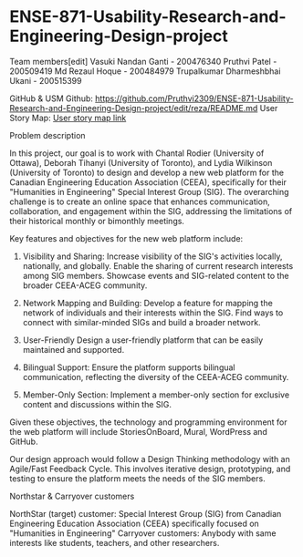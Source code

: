 # ENSE-871-Usability-Research-and-Engineering-Design-project
Team members[edit]
Vasuki Nandan Ganti - 200476340
Pruthvi Patel - 200509419
Md Rezaul Hoque - 200484979
Trupalkumar Dharmeshbhai Ukani - 200515399

GitHub & USM
Github: https://github.com/Pruthvi2309/ENSE-871-Usability-Research-and-Engineering-Design-project/edit/reza/README.md
User Story Map: [User story map link](https://landofooo.storiesonboard.com/storymap/groupc)

Problem description

In this project, our goal is to work with Chantal Rodier (University of Ottawa), Deborah Tihanyi (University of Toronto), and Lydia Wilkinson (University of Toronto) to design and develop a new web platform for the Canadian Engineering Education Association (CEEA), specifically for their "Humanities in Engineering" Special Interest Group (SIG). The overarching challenge is to create an online space that enhances communication, collaboration, and engagement within the SIG, addressing the limitations of their historical monthly or bimonthly meetings.

Key features and objectives for the new web platform include:

1. Visibility and Sharing:
Increase visibility of the SIG's activities locally, nationally, and globally.
Enable the sharing of current research interests among SIG members.
Showcase events and SIG-related content to the broader CEEA-ACEG community.

2. Network Mapping and Building:
Develop a feature for mapping the network of individuals and their interests within the SIG.
Find ways to connect with similar-minded SIGs and build a broader network.

3. User-Friendly
Design a user-friendly platform that can be easily maintained and supported.

4. Bilingual Support:
Ensure the platform supports bilingual communication, reflecting the diversity of the CEEA-ACEG community.

5. Member-Only Section:
Implement a member-only section for exclusive content and discussions within the SIG.

Given these objectives, the technology and programming environment for the web platform will include StoriesOnBoard, Mural, WordPress and GitHub.

Our design approach would follow a Design Thinking methodology with an Agile/Fast Feedback Cycle. This involves iterative design, prototyping, and testing to ensure the platform meets the needs of the SIG members.


Northstar & Carryover customers

NorthStar (target) customer:  Special Interest Group (SIG) from Canadian Engineering Education Association (CEEA) specifically focused on "Humanities in Engineering" 
Carryover customers: Anybody with same interests like students, teachers, and other researchers.
